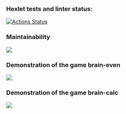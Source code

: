 ### Hexlet tests and linter status:
[![Actions Status](https://github.com/BlackBeard92/frontend-project-44/actions/workflows/hexlet-check.yml/badge.svg)](https://github.com/BlackBeard92/frontend-project-44/actions)

### Maintainability
<a href="https://codeclimate.com/github/BlackBeard92/frontend-project-44/maintainability"><img src="https://api.codeclimate.com/v1/badges/9a6c85f314b7a92b0731/maintainability" /></a>

### Demonstration of the game brain-even
<a href="https://asciinema.org/a/615387" target="_blank"><img src="https://asciinema.org/a/615387.svg" /></a>

### Demonstration of the game brain-calc
<a href="https://asciinema.org/a/616791" target="_blank"><img src="https://asciinema.org/a/616791.svg" /></a>